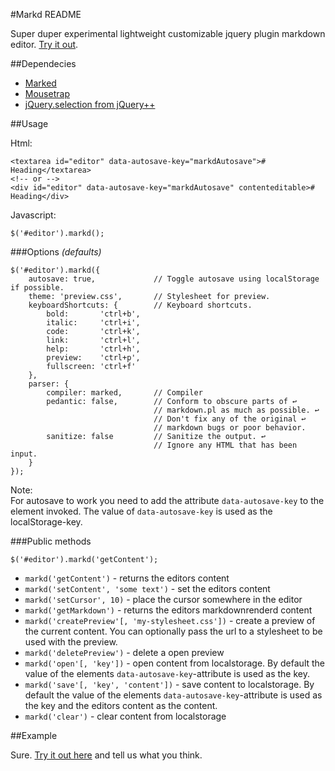 #Markd README

Super duper experimental lightweight customizable jquery plugin markdown editor. [Try it out](http://dbmedialab.github.com/jquery-markd/).

##Dependecies

* [Marked](https://github.com/chjj/marked.git)
* [Mousetrap](https://github.com/ccampbell/mousetrap.git)
* [jQuery.selection from jQuery++](http://jquerypp.com/)

##Usage

Html:

	<textarea id="editor" data-autosave-key="markdAutosave"># Heading</textarea>
	<!-- or -->
	<div id="editor" data-autosave-key="markdAutosave" contenteditable># Heading</div>

Javascript:
	
	$('#editor').markd();

###Options *(defaults)*
	
	$('#editor').markd({
		autosave: true,				// Toggle autosave using localStorage if possible.
		theme: 'preview.css',		// Stylesheet for preview.
		keyboardShortcuts: {		// Keyboard shortcuts.
			bold: 		'ctrl+b',
			italic: 	'ctrl+i',
			code: 		'ctrl+k',
			link: 		'ctrl+l',
			help:		'ctrl+h',
			preview:	'ctrl+p',
			fullscreen: 'ctrl+f'
		},
		parser: {
			compiler: marked,		// Compiler
			pedantic: false,		// Conform to obscure parts of ↩
									// markdown.pl as much as possible. ↩
									// Don't fix any of the original ↩
									// markdown bugs or poor behavior.
			sanitize: false			// Sanitize the output. ↩
									// Ignore any HTML that has been input.
		}
	});
	
Note:   
For autosave to work you need to add the attribute `data-autosave-key` to the element invoked. The value of `data-autosave-key` is used as the localStorage-key.

###Public methods

	$('#editor').markd('getContent');

* `markd('getContent')` - returns the editors content
* `markd('setContent', 'some text')` - set the editors content
* `markd('setCursor', 10)` - place the cursor somewhere in the editor
* `markd('getMarkdown')` - returns the editors markdownrenderd content
* `markd('createPreview'[, 'my-stylesheet.css'])` - create a preview of the current content. You can optionally pass the url to a stylesheet to be used with the preview.
* `markd('deletePreview')` - delete a open preview
* `markd('open'[, 'key'])` - open content from localstorage. By default the value of the elements `data-autosave-key`-attribute is used as the key. 
* `markd('save'[, 'key', 'content'])` - save content to localstorage. By default the value of the elements `data-autosave-key`-attribute is used as the key and the editors content as the content.
* `markd('clear')` - clear content from localstorage

##Example

Sure. [Try it out here](http://dbmedialab.github.com/jquery-markd/) and tell us what you think.